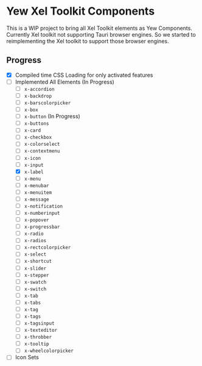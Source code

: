 # Yew Xel Toolkit Components

This is a WIP project to bring all Xel Toolkit elements as Yew
Components. Currently Xel toolkit not supporting Tauri browser engines.
So we started to reimplementing the Xel toolkit to support those browser
engines.

## Progress

* [x] Compiled time CSS Loading for only activated features
* [ ] Implemented All Elements (In Progress)
  + [ ] `x-accordion`
  + [ ] `x-backdrop`
  + [ ] `x-barscolorpicker`
  + [ ] `x-box`
  + [ ] `x-button` (In Progress)
  + [ ] `x-buttons`
  + [ ] `x-card`
  + [ ] `x-checkbox`
  + [ ] `x-colorselect`
  + [ ] `x-contextmenu`
  + [ ] `x-icon`
  + [ ] `x-input`
  + [x] `x-label`
  + [ ] `x-menu`
  + [ ] `x-menubar`
  + [ ] `x-menuitem`
  + [ ] `x-message`
  + [ ] `x-notification`
  + [ ] `x-numberinput`
  + [ ] `x-popover`
  + [ ] `x-progressbar`
  + [ ] `x-radio`
  + [ ] `x-radios`
  + [ ] `x-rectcolorpicker`
  + [ ] `x-select`
  + [ ] `x-shortcut`
  + [ ] `x-slider`
  + [ ] `x-stepper`
  + [ ] `x-swatch`
  + [ ] `x-switch`
  + [ ] `x-tab`
  + [ ] `x-tabs`
  + [ ] `x-tag`
  + [ ] `x-tags`
  + [ ] `x-tagsinput`
  + [ ] `x-texteditor`
  + [ ] `x-throbber`
  + [ ] `x-tooltip`
  + [ ] `x-wheelcolorpicker`
* [ ] Icon Sets
